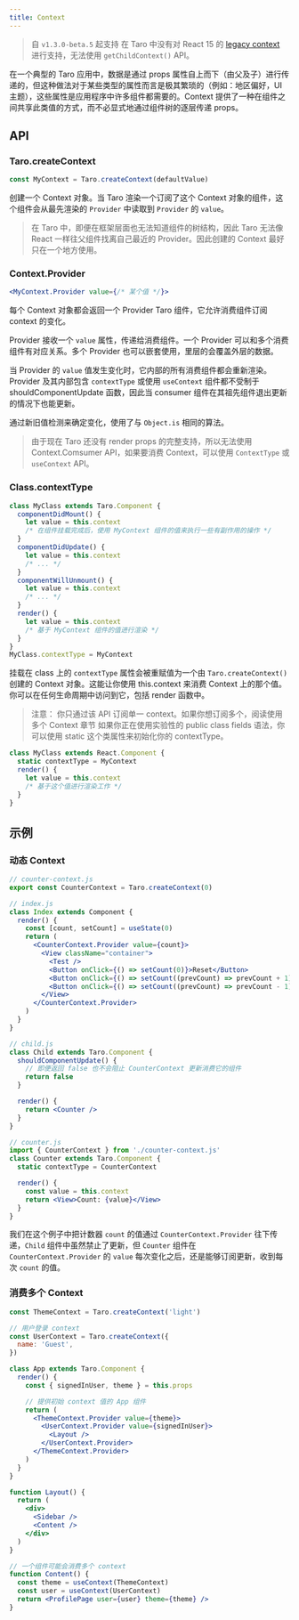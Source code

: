 ```yaml
---
title: Context
---
```


> 自 `v1.3.0-beta.5` 起支持
> 在 Taro 中没有对 React 15 的 [legacy context](https://zh-hans.reactjs.org/docs/legacy-context.html) 进行支持，无法使用 `getChildContext()` API。

在一个典型的 Taro 应用中，数据是通过 props 属性自上而下（由父及子）进行传递的，但这种做法对于某些类型的属性而言是极其繁琐的（例如：地区偏好，UI 主题），这些属性是应用程序中许多组件都需要的。Context 提供了一种在组件之间共享此类值的方式，而不必显式地通过组件树的逐层传递 props。

## API

### Taro.createContext

```jsx
const MyContext = Taro.createContext(defaultValue)
```

创建一个 Context 对象。当 Taro 渲染一个订阅了这个 Context 对象的组件，这个组件会从最先渲染的 `Provider` 中读取到 `Provider` 的 `value`。

> 在 Taro 中，即便在框架层面也无法知道组件的树结构，因此 Taro 无法像 React 一样往父组件找离自己最近的 Provider。因此创建的 Context 最好只在一个地方使用。

### Context.Provider

```jsx
<MyContext.Provider value={/* 某个值 */}>
```

每个 Context 对象都会返回一个 Provider Taro 组件，它允许消费组件订阅 context 的变化。

Provider 接收一个 `value` 属性，传递给消费组件。一个 Provider 可以和多个消费组件有对应关系。多个 Provider 也可以嵌套使用，里层的会覆盖外层的数据。

当 Provider 的 `value` 值发生变化时，它内部的所有消费组件都会重新渲染。Provider 及其内部包含 `contextType` 或使用 `useContext` 组件都不受制于 shouldComponentUpdate 函数，因此当 consumer 组件在其祖先组件退出更新的情况下也能更新。

通过新旧值检测来确定变化，使用了与 `Object.is` 相同的算法。

> 由于现在 Taro 还没有 render props 的完整支持，所以无法使用 Context.Comsumer API，如果要消费 Context，可以使用 `ContextType` 或 `useContext` API。

### Class.contextType

```jsx
class MyClass extends Taro.Component {
  componentDidMount() {
    let value = this.context
    /* 在组件挂载完成后，使用 MyContext 组件的值来执行一些有副作用的操作 */
  }
  componentDidUpdate() {
    let value = this.context
    /* ... */
  }
  componentWillUnmount() {
    let value = this.context
    /* ... */
  }
  render() {
    let value = this.context
    /* 基于 MyContext 组件的值进行渲染 */
  }
}
MyClass.contextType = MyContext
```

挂载在 class 上的 `contextType` 属性会被重赋值为一个由 `Taro.createContext()` 创建的 Context 对象。这能让你使用 this.context 来消费 Context 上的那个值。你可以在任何生命周期中访问到它，包括 render 函数中。

> 注意：
> 你只通过该 API 订阅单一 context。如果你想订阅多个，阅读使用多个 Context 章节
> 如果你正在使用实验性的 public class fields 语法，你可以使用 static 这个类属性来初始化你的 contextType。

```jsx
class MyClass extends React.Component {
  static contextType = MyContext
  render() {
    let value = this.context
    /* 基于这个值进行渲染工作 */
  }
}
```

## 示例

### 动态 Context

```jsx
// counter-context.js
export const CounterContext = Taro.createContext(0)

// index.js
class Index extends Component {
  render() {
    const [count, setCount] = useState(0)
    return (
      <CounterContext.Provider value={count}>
        <View className="container">
          <Test />
          <Button onClick={() => setCount(0)}>Reset</Button>
          <Button onClick={() => setCount((prevCount) => prevCount + 1)}>+</Button>
          <Button onClick={() => setCount((prevCount) => prevCount - 1)}>-</Button>
        </View>
      </CounterContext.Provider>
    )
  }
}

// child.js
class Child extends Taro.Component {
  shouldComponentUpdate() {
    // 即便返回 false 也不会阻止 CounterContext 更新消费它的组件
    return false
  }

  render() {
    return <Counter />
  }
}

// counter.js
import { CounterContext } from './counter-context.js'
class Counter extends Taro.Component {
  static contextType = CounterContext

  render() {
    const value = this.context
    return <View>Count: {value}</View>
  }
}
```

我们在这个例子中把计数器 `count` 的值通过 `CounterContext.Provider` 往下传递，`Child` 组件中虽然禁止了更新，但 `Counter` 组件在 `CounterContext.Provider` 的 `value` 每次变化之后，还是能够订阅更新，收到每次 `count` 的值。

### 消费多个 Context

```jsx
const ThemeContext = Taro.createContext('light')

// 用户登录 context
const UserContext = Taro.createContext({
  name: 'Guest',
})

class App extends Taro.Component {
  render() {
    const { signedInUser, theme } = this.props

    // 提供初始 context 值的 App 组件
    return (
      <ThemeContext.Provider value={theme}>
        <UserContext.Provider value={signedInUser}>
          <Layout />
        </UserContext.Provider>
      </ThemeContext.Provider>
    )
  }
}

function Layout() {
  return (
    <div>
      <Sidebar />
      <Content />
    </div>
  )
}

// 一个组件可能会消费多个 context
function Content() {
  const theme = useContext(ThemeContext)
  const user = useContext(UserContext)
  return <ProfilePage user={user} theme={theme} />
}
```
